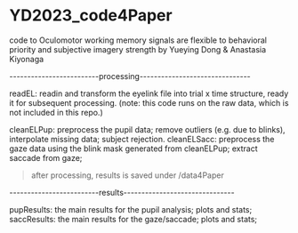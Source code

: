 # YD2023_code4Paper
code to Oculomotor working memory signals are flexible to behavioral priority and subjective imagery strength by Yueying Dong & Anastasia Kiyonaga

-------------------------processing-------------------------------

readEL: readin and transform the eyelink file into trial x time structure, ready it for subsequent processing. (note: this code runs on the raw data, which is not included in this repo.)

cleanELPup: preprocess the pupil data; remove outliers (e.g. due to blinks), interpolate missing data; subject rejection.
cleanELSacc: preprocess the gaze data using the blink mask generated from cleanELPup; extract saccade from gaze; 

> after processing, results is saved under /data4Paper

-------------------------results-------------------------------

pupResults: the main results for the pupil analysis; plots and stats;
saccResults: the main results for the gaze/saccade; plots and stats;
